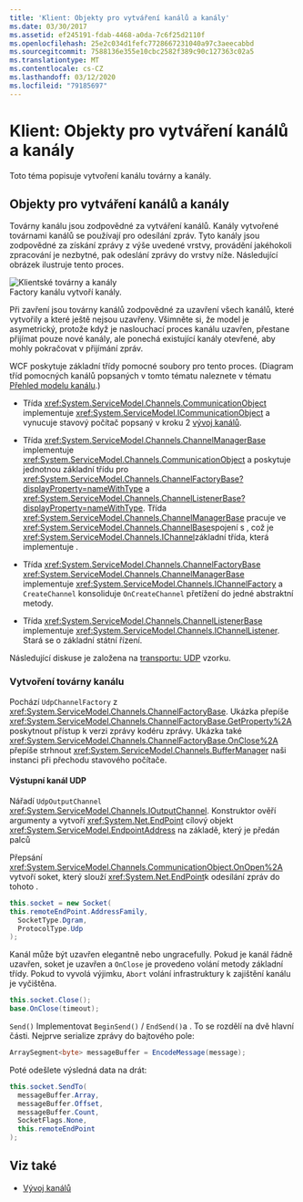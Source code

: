 ```yaml
---
title: 'Klient: Objekty pro vytváření kanálů a kanály'
ms.date: 03/30/2017
ms.assetid: ef245191-fdab-4468-a0da-7c6f25d2110f
ms.openlocfilehash: 25e2c034d1fefc7728667231040a97c3aeecabbd
ms.sourcegitcommit: 7588136e355e10cbc2582f389c90c127363c02a5
ms.translationtype: MT
ms.contentlocale: cs-CZ
ms.lasthandoff: 03/12/2020
ms.locfileid: "79185697"
---
```

# <a name="client-channel-factories-and-channels"></a>Klient: Objekty pro vytváření kanálů a kanály
Toto téma popisuje vytvoření kanálu továrny a kanály.  
  
## <a name="channel-factories-and-channels"></a>Objekty pro vytváření kanálů a kanály  
 Továrny kanálu jsou zodpovědné za vytváření kanálů. Kanály vytvořené továrnami kanálů se používají pro odesílání zpráv. Tyto kanály jsou zodpovědné za získání zprávy z výše uvedené vrstvy, provádění jakéhokoli zpracování je nezbytné, pak odeslání zprávy do vrstvy níže. Následující obrázek ilustruje tento proces.  
  
 ![Klientské továrny a kanály](./media/wcfc-wcfchannelsigure2highlevelfactgoriesc.gif "wcfc_WCFChannelsigure2HIghLevelFactgoriesc")  
Factory kanálu vytvoří kanály.  
  
 Při zavření jsou továrny kanálů zodpovědné za uzavření všech kanálů, které vytvořily a které ještě nejsou uzavřeny. Všimněte si, že model je asymetrický, protože když je naslouchací proces kanálu uzavřen, přestane přijímat pouze nové kanály, ale ponechá existující kanály otevřené, aby mohly pokračovat v přijímání zpráv.  
  
 WCF poskytuje základní třídy pomocné soubory pro tento proces. (Diagram tříd pomocných kanálů popsaných v tomto tématu naleznete v tématu [Přehled modelu kanálu](channel-model-overview.md).)  
  
- Třída <xref:System.ServiceModel.Channels.CommunicationObject> implementuje <xref:System.ServiceModel.ICommunicationObject> a vynucuje stavový počítač popsaný v kroku 2 [vývoj kanálů](developing-channels.md).  
  
- Třída <xref:System.ServiceModel.Channels.ChannelManagerBase> implementuje <xref:System.ServiceModel.Channels.CommunicationObject> a poskytuje jednotnou základní třídu pro <xref:System.ServiceModel.Channels.ChannelFactoryBase?displayProperty=nameWithType> a <xref:System.ServiceModel.Channels.ChannelListenerBase?displayProperty=nameWithType>. Třída <xref:System.ServiceModel.Channels.ChannelManagerBase> pracuje ve <xref:System.ServiceModel.Channels.ChannelBase>spojení s , což je <xref:System.ServiceModel.Channels.IChannel>základní třída, která implementuje .
  
- Třída <xref:System.ServiceModel.Channels.ChannelFactoryBase> <xref:System.ServiceModel.Channels.ChannelManagerBase> implementuje <xref:System.ServiceModel.Channels.IChannelFactory> a `CreateChannel` konsoliduje `OnCreateChannel` přetížení do jedné abstraktní metody.
  
- Třída <xref:System.ServiceModel.Channels.ChannelListenerBase> implementuje <xref:System.ServiceModel.Channels.IChannelListener>. Stará se o základní státní řízení.
  
 Následující diskuse je založena na [transportu: UDP](../samples/transport-udp.md) vzorku.  
  
### <a name="creating-a-channel-factory"></a>Vytvoření továrny kanálu  
 Pochází `UdpChannelFactory` z <xref:System.ServiceModel.Channels.ChannelFactoryBase>. Ukázka přepíše <xref:System.ServiceModel.Channels.ChannelFactoryBase.GetProperty%2A> poskytnout přístup k verzi zprávy kodéru zprávy. Ukázka také <xref:System.ServiceModel.Channels.ChannelFactoryBase.OnClose%2A> přepíše strhnout <xref:System.ServiceModel.Channels.BufferManager> naši instanci při přechodu stavového počítače.  
  
#### <a name="the-udp-output-channel"></a>Výstupní kanál UDP  
 Nářadí `UdpOutputChannel` <xref:System.ServiceModel.Channels.IOutputChannel>. Konstruktor ověří argumenty a vytvoří <xref:System.Net.EndPoint> cílový objekt <xref:System.ServiceModel.EndpointAddress> na základě, který je předán palců  
  
 Přepsání <xref:System.ServiceModel.Channels.CommunicationObject.OnOpen%2A> vytvoří soket, který slouží <xref:System.Net.EndPoint>k odesílání zpráv do tohoto .  
  
 ```csharp
this.socket = new Socket(  
this.remoteEndPoint.AddressFamily,
   SocketType.Dgram,
   ProtocolType.Udp
);  
```  

 Kanál může být uzavřen elegantně nebo ungracefully. Pokud je kanál řádně uzavřen, soket je uzavřen a `OnClose` je provedeno volání metody základní třídy. Pokud to vyvolá výjimku, `Abort` volání infrastruktury k zajištění kanálu je vyčištěna.  
  
```csharp  
this.socket.Close();  
base.OnClose(timeout);  
```  
  
 `Send()` Implementovat `BeginSend()` / `EndSend()`a . To se rozdělí na dvě hlavní části. Nejprve serialize zprávy do bajtového pole:  
  
```csharp  
ArraySegment<byte> messageBuffer = EncodeMessage(message);  
```  
  
 Poté odešlete výsledná data na drát:  
  
```csharp  
this.socket.SendTo(  
  messageBuffer.Array,
  messageBuffer.Offset,
  messageBuffer.Count,
  SocketFlags.None,
  this.remoteEndPoint  
);  
```  
  
## <a name="see-also"></a>Viz také

- [Vývoj kanálů](developing-channels.md)
